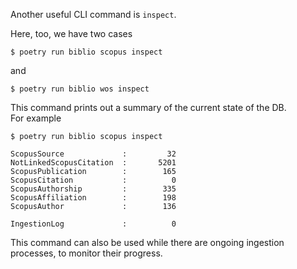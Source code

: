 Another useful CLI command is `inspect`.

Here, too, we have two cases
```console
$ poetry run biblio scopus inspect
```
and
```console
$ poetry run biblio wos inspect
```

This command prints out a summary of the current state of the DB.<br>
For example
```console
$ poetry run biblio scopus inspect

ScopusSource             :         32
NotLinkedScopusCitation  :       5201
ScopusPublication        :        165
ScopusCitation           :          0
ScopusAuthorship         :        335
ScopusAffiliation        :        198
ScopusAuthor             :        136

IngestionLog             :          0
```

This command can also be used while there are ongoing ingestion processes, to monitor their progress.
